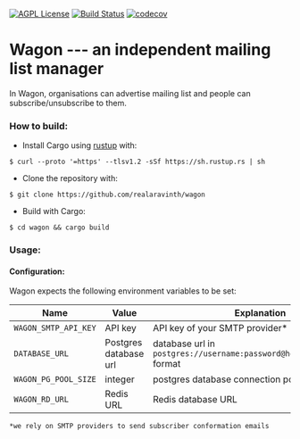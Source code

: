 [![AGPL License](https://img.shields.io/badge/license-AGPL-blue.svg)](http://www.gnu.org/licenses/agpl-3.0)
[![Build Status](https://travis-ci.com/realaravinth/wagon.svg?branch=master)](https://travis-ci.com/realaravinth/wagon)
[![codecov](https://codecov.io/gh/realaravinth/wagon/branch/master/graph/badge.svg)](https://codecov.io/gh/wagon/wagon)
# Wagon --- an independent mailing list manager

In Wagon, organisations can advertise mailing list and people can
subscribe/unsubscribe to them.

### How to build:

* Install Cargo using [rustup](https://rustup.rs/) with:
```
$ curl --proto '=https' --tlsv1.2 -sSf https://sh.rustup.rs | sh
```

* Clone the repository with:
```
$ git clone https://github.com/realaravinth/wagon
```

* Build with Cargo:
``` 
$ cd wagon && cargo build
```

### Usage:

#### Configuration:
Wagon expects the following environment variables to be set:

| Name | Value           | Explanation  |
| ------------- |-------------| -----|
| `WAGON_SMTP_API_KEY`| API key | API key of your SMTP provider* |
| `DATABASE_URL`| Postgres database url |   database url in `postgres://username:password@host/database_name` format |
| `WAGON_PG_POOL_SIZE`| integer|  postgres database connection pool size |
| `WAGON_RD_URL` | Redis URL      |    Redis database URL |


	*we rely on SMTP providers to send subscriber conformation emails
